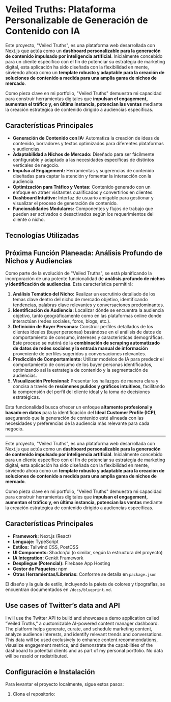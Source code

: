 # Veiled Truths: Plataforma Personalizable de Generación de Contenido con IA

Este proyecto, "Veiled Truths", es una plataforma web desarrollada con Next.js que actúa como un **dashboard personalizable para la generación de contenido impulsado por inteligencia artificial**. Inicialmente concebido para un cliente específico con el fin de potenciar su estrategia de marketing digital, esta aplicación ha sido diseñada con la flexibilidad en mente, sirviendo ahora como un **template robusto y adaptable para la creación de soluciones de contenido a medida para una amplia gama de nichos de mercado**.

Como pieza clave en mi portfolio, "Veiled Truths" demuestra mi capacidad para construir herramientas digitales que **impulsan el engagement, aumentan el tráfico y, en última instancia, potencian las ventas** mediante la creación estratégica de contenido dirigido a audiencias específicas.

## Características Principales

*   **Generación de Contenido con IA:** Automatiza la creación de ideas de contenido, borradores y textos optimizados para diferentes plataformas y audiencias.
*   **Adaptabilidad a Nichos de Mercado:** Diseñado para ser fácilmente configurable y adaptado a las necesidades específicas de distintos verticales de negocio.
*   **Impulso al Engagement:** Herramientas y sugerencias de contenido diseñadas para captar la atención y fomentar la interacción con la audiencia.
*   **Optimización para Tráfico y Ventas:** Contenido generado con un enfoque en atraer visitantes cualificados y convertirlos en clientes.
*   **Dashboard Intuitivo:** Interfaz de usuario amigable para gestionar y visualizar el proceso de generación de contenido.
*   **Funcionalidades Modulares:** Componentes y flujos de trabajo que pueden ser activados o desactivados según los requerimientos del cliente o nicho.

## Tecnologías Utilizadas

## Próxima Función Planeada: Análisis Profundo de Nichos y Audiencias

Como parte de la evolución de "Veiled Truths", se está planificando la incorporación de una potente funcionalidad de **análisis profundo de nichos y identificación de audiencias**. Esta característica permitirá:

1.  **Análisis Temático del Nicho:** Realizar un escrutinio detallado de los temas clave dentro del nicho de mercado objetivo, identificando tendencias, palabras clave relevantes y conversaciones predominantes.
2.  **Identificación de Audiencia:** Localizar dónde se encuentra la audiencia objetivo, tanto geográficamente como en las plataformas online donde interactúan (redes sociales, foros, blogs, etc.).
3.  **Definición de Buyer Personas:** Construir perfiles detallados de los clientes ideales (buyer personas) basándose en el análisis de datos de comportamiento de consumo, intereses y características demográficas. Este proceso se nutrirá de la **combinación de scraping automatizado de datos de redes sociales y la entrada manual de información** proveniente de perfiles sugeridos y conversaciones relevantes.
4.  **Predicción de Comportamiento:** Utilizar modelos de IA para predecir el comportamiento de consumo de los buyer personas identificados, optimizando así la estrategia de contenido y la segmentación de audiencias.
5.  **Visualización Profesional:** Presentar los hallazgos de manera clara y concisa a través de **resúmenes pulidos y gráficos intuitivos**, facilitando la comprensión del perfil del cliente ideal y la toma de decisiones estratégicas.

Esta funcionalidad busca ofrecer un enfoque **altamente profesional y basado en datos** para la identificación del **Ideal Customer Profile (ICP)**, asegurando que la generación de contenido esté alineada con las necesidades y preferencias de la audiencia más relevante para cada negocio.

---

Este proyecto, "Veiled Truths", es una plataforma web desarrollada con Next.js que actúa como un **dashboard personalizable para la generación de contenido impulsado por inteligencia artificial**. Inicialmente concebido para un cliente específico con el fin de potenciar su estrategia de marketing digital, esta aplicación ha sido diseñada con la flexibilidad en mente, sirviendo ahora como un **template robusto y adaptable para la creación de soluciones de contenido a medida para una amplia gama de nichos de mercado**.

Como pieza clave en mi portfolio, "Veiled Truths" demuestra mi capacidad para construir herramientas digitales que **impulsan el engagement, aumentan el tráfico y, en última instancia, potencian las ventas** mediante la creación estratégica de contenido dirigido a audiencias específicas.

## Características Principales

*   **Framework:** Next.js (React)
*   **Lenguaje:** TypeScript
*   **Estilos:** Tailwind CSS, PostCSS
*   **UI Components:** Shadcn/ui (o similar, según la estructura del proyecto)
*   **IA Integration:** Genkit Framework
*   **Despliegue (Potencial):** Firebase App Hosting
*   **Gestor de Paquetes:** npm
*   **Otras Herramientas/Librerías:** Conforme se detalla en `package.json`

El diseño y la guía de estilo, incluyendo la paleta de colores y tipografías, se encuentran documentados en `/docs/blueprint.md`.

## Use cases of Twitter’s data and API

I will use the Twitter API to build and showcase a demo application called “Veiled Truths,” a customizable AI-powered content manager dashboard. The platform helps generate, curate, and schedule marketing content, analyze audience interests, and identify relevant trends and conversations. This data will be used exclusively to enhance content recommendations, visualize engagement metrics, and demonstrate the capabilities of the dashboard to potential clients and as part of my personal portfolio. No data will be resold or redistributed.

## Configuración e Instalación

Para levantar el proyecto localmente, sigue estos pasos:

1.  Clona el repositorio:


```